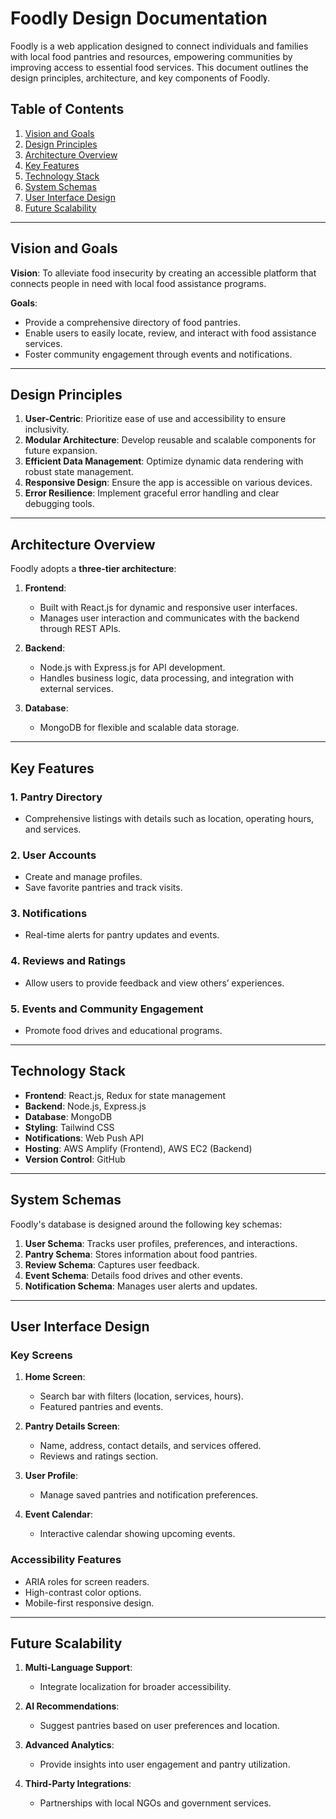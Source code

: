 # Foodly Design Documentation

Foodly is a web application designed to connect individuals and families with local food pantries and resources, empowering communities by improving access to essential food services. This document outlines the design principles, architecture, and key components of Foodly.

## Table of Contents

1. [Vision and Goals](#vision-and-goals)
2. [Design Principles](#design-principles)
3. [Architecture Overview](#architecture-overview)
4. [Key Features](#key-features)
5. [Technology Stack](#technology-stack)
6. [System Schemas](#system-schemas)
7. [User Interface Design](#user-interface-design)
8. [Future Scalability](#future-scalability)

---

## Vision and Goals

**Vision**: To alleviate food insecurity by creating an accessible platform that connects people in need with local food assistance programs.

**Goals**:
- Provide a comprehensive directory of food pantries.
- Enable users to easily locate, review, and interact with food assistance services.
- Foster community engagement through events and notifications.

---

## Design Principles

1. **User-Centric**: Prioritize ease of use and accessibility to ensure inclusivity.
2. **Modular Architecture**: Develop reusable and scalable components for future expansion.
3. **Efficient Data Management**: Optimize dynamic data rendering with robust state management.
4. **Responsive Design**: Ensure the app is accessible on various devices.
5. **Error Resilience**: Implement graceful error handling and clear debugging tools.

---

## Architecture Overview

Foodly adopts a **three-tier architecture**:

1. **Frontend**:
   - Built with React.js for dynamic and responsive user interfaces.
   - Manages user interaction and communicates with the backend through REST APIs.

2. **Backend**:
   - Node.js with Express.js for API development.
   - Handles business logic, data processing, and integration with external services.

3. **Database**:
   - MongoDB for flexible and scalable data storage.

---

## Key Features

### 1. Pantry Directory
- Comprehensive listings with details such as location, operating hours, and services.

### 2. User Accounts
- Create and manage profiles.
- Save favorite pantries and track visits.

### 3. Notifications
- Real-time alerts for pantry updates and events.

### 4. Reviews and Ratings
- Allow users to provide feedback and view others’ experiences.

### 5. Events and Community Engagement
- Promote food drives and educational programs.

---

## Technology Stack

- **Frontend**: React.js, Redux for state management
- **Backend**: Node.js, Express.js
- **Database**: MongoDB
- **Styling**: Tailwind CSS
- **Notifications**: Web Push API
- **Hosting**: AWS Amplify (Frontend), AWS EC2 (Backend)
- **Version Control**: GitHub

---

## System Schemas

Foodly's database is designed around the following key schemas:

1. **User Schema**: Tracks user profiles, preferences, and interactions.
2. **Pantry Schema**: Stores information about food pantries.
3. **Review Schema**: Captures user feedback.
4. **Event Schema**: Details food drives and other events.
5. **Notification Schema**: Manages user alerts and updates.

---

## User Interface Design

### Key Screens

1. **Home Screen**:
   - Search bar with filters (location, services, hours).
   - Featured pantries and events.

2. **Pantry Details Screen**:
   - Name, address, contact details, and services offered.
   - Reviews and ratings section.

3. **User Profile**:
   - Manage saved pantries and notification preferences.

4. **Event Calendar**:
   - Interactive calendar showing upcoming events.

### Accessibility Features
- ARIA roles for screen readers.
- High-contrast color options.
- Mobile-first responsive design.

---

## Future Scalability

1. **Multi-Language Support**:
   - Integrate localization for broader accessibility.

2. **AI Recommendations**:
   - Suggest pantries based on user preferences and location.

3. **Advanced Analytics**:
   - Provide insights into user engagement and pantry utilization.

4. **Third-Party Integrations**:
   - Partnerships with local NGOs and government services.

